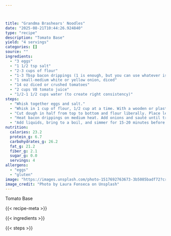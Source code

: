 ```yaml
---



title: "Grandma Brashears' Noodles"
date: "2025-08-21T10:44:26.924840"
type: "recipe"
description: "Tomato Base"
yield: "4 servings"
categories: []
source: ""
ingredients:
  - "3 eggs"
  - "1 1/2 tsp salt"
  - "2-3 cups of flour"
  - "1-3 Tbsp bacon drippings (1 is enough, but you can use whatever is on hand)"
  - "1 small-medium white or yellow onion, diced"
  - "14 oz diced or crushed tomatoes"
  - "2 cups V8 tomato juice"
  - "1/2-1 1/2 cups water (to create right consistency)"
steps:
  - "Whisk together eggs and salt."
  - "Whisk in 1 cup of flour, 1/2 cup at a time. With a wooden or plastic cooking spoons, continue to add flour 1/2 cup at a time until it is difficult to stir and until there is a ragged to well-formed ball of dough. Move dough to clean surface, and continue to add flour by kneading dough, using an additional 3/4 cup - 1 1/2 cup. Continue until the dough is only picking up a little bit of flour and is only tacky to the touch when pulled apart. Separate dough into 2 parts, and let rest for 20-30 minutes. Dough is ready when you roll the dough and it does not retract at all. When dough is rested, roll out in rectagle until thin, about 1/16 of an inch."
  - "Cut dough in half from top to bottom and flour liberally. Place left half on top of right half, aligning cut edges. Flour again. Starting from the bottom, roll the two layers together tightly like a cinnamon roll. With a sharp knife, cut log with quick but light sawing motion about 1/8 of an inch apart. Taking 2-4 pinwheels together at a time, find and gather the outer edges. Gently holding onto these ends, uncoil the pinwheel, and gently tearing the strands about 1 – 1 1/2 inches long for the individual noodles. Toss the torn noodles liberally with noodles to avoid noodle clumps. If cooking immediately, follow direction below for the adding noodles to the tomato base. Noodles can also be kept in the freezer. If freezing, be sure the noodles are well floured so they do not stick together."
  - "Heat bacon drippings on medium heat. Add onions and sauté until translucent and soft but not browned."
  - "Add liquids, bring to a boil, and simmer for 15-20 minutes before adding noodles. When adding noodles, careful sprinkle in small handfuls at a time, stirring constantly to avoid noodle clumps. Maintain an active simmer. If noodles are fresh, room temperature, cook for around 30-45 minutes depending on desired texture and the size of noodles. If thrown in frozen, may taken a little longer. Add salt to taste."
nutrition:
  calories: 23.2
  protein_g: 6.7
  carbohydrates_g: 26.2
  fat_g: 21.2
  fiber_g: 2.1
  sugar_g: 0.0
  servings: 4
allergens:
  - "eggs"
  - "gluten"
image: "https://images.unsplash.com/photo-1517692763673-3b5085badf72?crop=entropy&cs=tinysrgb&fit=max&fm=jpg&ixid=M3w3OTQ5MzV8MHwxfHNlYXJjaHwxfHxncmFuZG1hJTIwYnJhc2hlYXJzJTIwZm9vZHxlbnwxfDB8fHwxNzU1ODA0NTYxfDA&ixlib=rb-4.1.0&q=80&w=1080"
image_credit: "Photo by Laura Fonseca on Unsplash"
---
```


Tomato Base

{{< recipe-meta >}}

{{< ingredients >}}

{{< steps >}}
